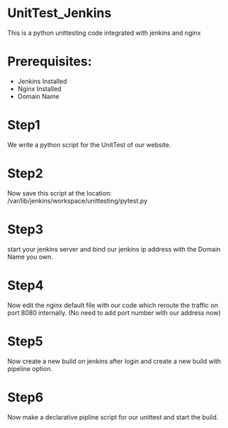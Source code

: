 # UnitTest_Jenkins
This is a python unittesting code integrated with jenkins and nginx
# Prerequisites:
* Jenkins Installed
* Nginx Installed
* Domain Name
# Step1 
We write a python script for the UnitTest of our website.
# Step2
Now save this script at the location:
/var/lib/jenkins/workspace/unittesting/pytest.py
# Step3
start your jenkins server and bind our jenkins ip address with the Domain Name you own.
# Step4
Now edit the nginx default file with our code which reroute the traffic on port 8080 internally. (No need to add port number with our address now)
# Step5
Now create a new build on jenkins after login and create a new build with pipeline option.
# Step6
Now make a declarative pipline script for our unittest and start the build.
